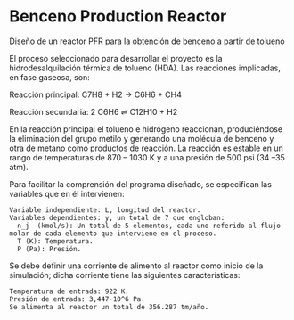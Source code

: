 # Benceno Production Reactor
 Diseño de un reactor PFR para la obtención de benceno a partir de tolueno
 
 El proceso seleccionado para desarrollar el proyecto es la hidrodesalquilación térmica de tolueno (HDA).
Las reacciones implicadas, en fase gaseosa, son:

Reacción principal:                      C7H8 + H2 → C6H6 + CH4

Reacción secundaria:                      2 C6H6 ⇌ C12H10 + H2

En la reacción principal el tolueno e hidrógeno reaccionan, produciéndose la eliminación del grupo metilo y generando una molécula de benceno y otra de metano como productos de reacción. La reacción es estable en un rango de temperaturas de 870 – 1030 K y a una presión de 500 psi (34 –35 atm).

 
Para facilitar la comprensión del programa diseñado, se especifican las variables que en él intervienen:

	Variable independiente: L, longitud del reactor.
	Variables dependientes: y, un total de 7 que engloban: 
 	  n_j  (kmol/s): Un total de 5 elementos, cada uno referido al flujo molar de cada elemento que interviene en el proceso.
 	  T (K): Temperatura.
 	  P (Pa): Presión.
  
Se debe definir una corriente de alimento al reactor como inicio de la simulación; dicha corriente tiene las siguientes características:

 	Temperatura de entrada: 922 K.
 	Presión de entrada: 3,447·10^6 Pa.
	Se alimenta al reactor un total de 356.287 tm/año.

